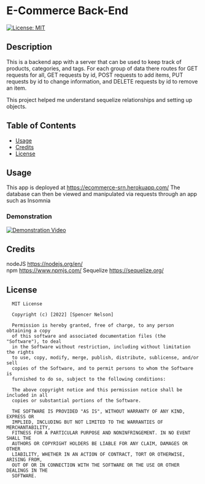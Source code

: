 # E-Commerce Back-End
[![License: MIT](https://img.shields.io/badge/License-MIT-yellow.svg)](https://opensource.org/licenses/MIT)
## Description
This is a backend app with a server that can be used to keep track of products, categories, and tags. For each group of data there routes for GET requests for all, GET requests by id, POST requests to add items, PUT requests by id to change information, and DELETE requests by id to remove an item. 

This project helped me understand sequelize relationships and setting up objects.
## Table of Contents
- [Usage](#usage)
- [Credits](#credits)
- [License](#license)

## Usage
This app is deployed at 
https://ecommerce-srn.herokuapp.com/
The database can then be viewed and manipulated via requests through an app such as Insomnia

### Demonstration
[![Demonstration Video](./images/DemonstrationGif.gif)](https://watch.screencastify.com/v/C8rKkLf1ZUO6TU8EnlI7)
## Credits

nodeJS
https://nodejs.org/en/  
npm
https://www.npmjs.com/
Sequelize
https://sequelize.org/


## License
      MIT License

      Copyright (c) [2022] [Spencer Nelson]
      
      Permission is hereby granted, free of charge, to any person obtaining a copy
      of this software and associated documentation files (the "Software"), to deal
      in the Software without restriction, including without limitation the rights
      to use, copy, modify, merge, publish, distribute, sublicense, and/or sell
      copies of the Software, and to permit persons to whom the Software is
      furnished to do so, subject to the following conditions:
      
      The above copyright notice and this permission notice shall be included in all
      copies or substantial portions of the Software.
      
      THE SOFTWARE IS PROVIDED "AS IS", WITHOUT WARRANTY OF ANY KIND, EXPRESS OR
      IMPLIED, INCLUDING BUT NOT LIMITED TO THE WARRANTIES OF MERCHANTABILITY,
      FITNESS FOR A PARTICULAR PURPOSE AND NONINFRINGEMENT. IN NO EVENT SHALL THE
      AUTHORS OR COPYRIGHT HOLDERS BE LIABLE FOR ANY CLAIM, DAMAGES OR OTHER
      LIABILITY, WHETHER IN AN ACTION OF CONTRACT, TORT OR OTHERWISE, ARISING FROM,
      OUT OF OR IN CONNECTION WITH THE SOFTWARE OR THE USE OR OTHER DEALINGS IN THE
      SOFTWARE.